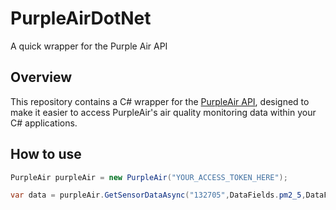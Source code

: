 # PurpleAirDotNet
A quick wrapper for the Purple Air API
## Overview
This repository contains a C# wrapper for the [PurpleAir API](https://api.purpleair.com/), designed to make it easier to access PurpleAir's air quality monitoring data within your C# applications.


## How to use
```csharp
PurpleAir purpleAir = new PurpleAir("YOUR_ACCESS_TOKEN_HERE");

var data = purpleAir.GetSensorDataAsync("132705",DataFields.pm2_5,DataFields.humidity);

